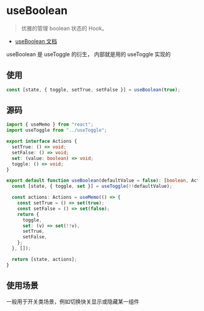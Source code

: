 <!--
 * @Author: HfWang
 * @Date: 2023-05-29 19:43:37
 * @LastEditors: HfWang
 * @LastEditTime: 2023-06-05 09:06:57
 * @FilePath: \hooks-analysis\hooks\ahooks\02-useBoolean.md
-->

# useBoolean

> 优雅的管理 boolean 状态的 Hook。

- [useBoolean 文档](https://ahooks.js.org/zh-CN/hooks/use-boolean)

useBoolean 是 useToggle 的衍生， 内部就是用的 useToggle 实现的

## 使用

```ts
const [state, { toggle, setTrue, setFalse }] = useBoolean(true);
```

## 源码

```ts
import { useMemo } from "react";
import useToggle from "../useToggle";

export interface Actions {
  setTrue: () => void;
  setFalse: () => void;
  set: (value: boolean) => void;
  toggle: () => void;
}

export default function useBoolean(defaultValue = false): [boolean, Actions] {
  const [state, { toggle, set }] = useToggle(!!defaultValue);

  const actions: Actions = useMemo(() => {
    const setTrue = () => set(true);
    const setFalse = () => set(false);
    return {
      toggle,
      set: (v) => set(!!v),
      setTrue,
      setFalse,
    };
  }, []);

  return [state, actions];
}
```

## 使用场景

一般用于开关类场景，例如切换快关显示或隐藏某一组件
